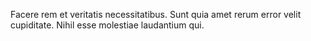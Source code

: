 Facere rem et veritatis necessitatibus.
Sunt quia amet rerum error velit cupiditate.
Nihil esse molestiae laudantium qui.